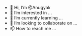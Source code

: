 - 👋 Hi, I’m @Anugyak
- 👀 I’m interested in ...
- 🌱 I’m currently learning ...
- 💞️ I’m looking to collaborate on ...
- 📫 How to reach me ...

<!---
Anugyak/Anugyak is a ✨ special ✨ repository because its `README.md` (this file) appears on your GitHub profile.
You can click the Preview link to take a look at your changes.
--->
